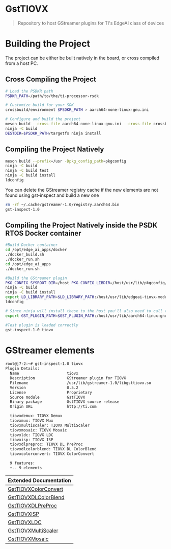 # GstTIOVX
> Repository to host GStreamer plugins for TI's EdgeAI class of devices

# Building the Project

The project can be either be built natively in the board, or cross compiled from a host PC.

## Cross Compiling the Project

```bash
# Load the PSDKR path
PSDKR_PATH=/path/to/the/ti-processor-rsdk

# Customize build for your SDK
crossbuild/environment $PSDKR_PATH > aarch64-none-linux-gnu.ini

# Configure and build the project
meson build --cross-file aarch64-none-linux-gnu.ini --cross-file crossbuild/crosscompile.ini
ninja -C build
DESTDIR=$PSDKR_PATH/targetfs ninja install
```

## Compiling the Project Natively

```bash
meson build --prefix=/usr -Dpkg_config_path=pkgconfig
ninja -C build
ninja -C build test
ninja -C build install
ldconfig
```
You can delete the GStreamer registry cache if the new elements are not found
using gst-inspect and build a new one

```bash
rm -rf ~/.cache/gstreamer-1.0/registry.aarch64.bin
gst-inspect-1.0
```

## Compiling the Project Natively inside the PSDK RTOS Docker container
```bash
#Build Docker container
cd /opt/edge_ai_apps/docker
./docker_build.sh
./docker_run.sh
cd /opt/edge_ai_apps
./docker_run.sh

#Build the GStreamer plugin
PKG_CONFIG_SYSROOT_DIR=/host PKG_CONFIG_LIBDIR=/host/usr/lib/pkgconfig/ meson build --prefix=/host/usr -Dpkg_config_path=pkgconfig
ninja -C build
ninja -C build install
export LD_LIBRARY_PATH=$LD_LIBRARY_PATH:/host/usr/lib/edgeai-tiovx-modules/:/host/usr/lib/aarch64-linux-gnu # This will also be needed before running the element in another terminal for example
ldconfig

# Since ninja will install these to the host you'll also need to call the following command before running a pipeline. "/host/usr/lib/aarch64-linux-gnu/gstreamer-1.0/" is not a standard GStreamer installation path
export GST_PLUGIN_PATH=$GST_PLUGIN_PATH:/host/usr/lib/aarch64-linux-gnu/gstreamer-1.0/

#Test plugin is loaded correctly
gst-inspect-1.0 tiovx
```

# GStreamer elements
```bash
root@j7-2:~# gst-inspect-1.0 tiovx
Plugin Details:
  Name                     tiovx
  Description              GStreamer plugin for TIOVX
  Filename                 /usr/lib/gstreamer-1.0/libgsttiovx.so
  Version                  0.5.2
  License                  Proprietary
  Source module            GstTIOVX
  Binary package           GstTIOVX source release
  Origin URL               http://ti.com

  tiovxdemux: TIOVX Demux
  tiovxmux: TIOVX Mux
  tiovxmultiscaler: TIOVX MultiScaler
  tiovxmosaic: TIOVX Mosaic
  tiovxldc: TIOVX LDC
  tiovxisp: TIOVX ISP
  tiovxdlpreproc: TIOVX DL PreProc
  tiovxdlcolorblend: TIOVX DL ColorBlend
  tiovxcolorconvert: TIOVX ColorConvert

  9 features:
  +-- 9 elements

```

| Extended Documentation |
| -----------   |
| [GstTIOVXColorConvert](https://github.com/TexasInstruments/edgeai-gst-plugins/wiki/tiovxcolorconvert)   |
| [GstTIOVXDLColorBlend](https://github.com/TexasInstruments/edgeai-gst-plugins/wiki/tiovxdlcolorblend)   |
| [GstTIOVXDLPreProc](https://github.com/TexasInstruments/edgeai-gst-plugins/wiki/tiovxdlpreproc)   |
| [GstTIOVXISP](https://github.com/TexasInstruments/edgeai-gst-plugins/wiki/tiovxisp)   |
| [GstTIOVXLDC](https://github.com/TexasInstruments/edgeai-gst-plugins/wiki/tiovxldc)   |
| [GstTIOVXMultiScaler](https://github.com/TexasInstruments/edgeai-gst-plugins/wiki/tiovxmultiscaler)   |
| [GstTIOVXMosaic](https://github.com/TexasInstruments/edgeai-gst-plugins/wiki/tiovxmosaic)   |
